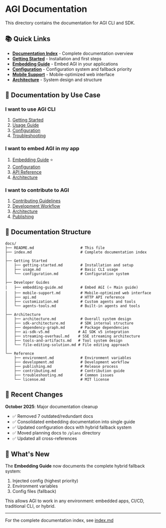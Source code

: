 # AGI Documentation

This directory contains the documentation for AGI CLI and SDK.

## 📚 Quick Links

- **[Documentation Index](index.md)** - Complete documentation overview
- **[Getting Started](getting-started.md)** - Installation and first steps
- **[Embedding Guide](embedding-guide.md)** - Embed AGI in your applications
- **[Configuration](configuration.md)** - Configuration system and fallback priority
- **[Mobile Support](mobile-support.md)** - Mobile-optimized web interface
- **[Architecture](architecture.md)** - System design and structure

## 🎯 Documentation by Use Case

### I want to use AGI CLI
1. [Getting Started](getting-started.md)
2. [Usage Guide](usage.md)
3. [Configuration](configuration.md)
4. [Troubleshooting](troubleshooting.md)

### I want to embed AGI in my app
1. [Embedding Guide](embedding-guide.md) ⭐
2. [Configuration](configuration.md)
3. [API Reference](api.md)
4. [Architecture](architecture.md)

### I want to contribute to AGI
1. [Contributing Guidelines](../AGENTS.md)
2. [Development Workflow](development.md)
3. [Architecture](architecture.md)
4. [Publishing](publishing.md)

## 📁 Documentation Structure

```
docs/
├── README.md                     # This file
├── index.md                      # Complete documentation index
│
├── Getting Started
│   ├── getting-started.md        # Installation and setup
│   ├── usage.md                  # Basic CLI usage
│   └── configuration.md          # Configuration system
│
├── Developer Guides
│   ├── embedding-guide.md        # Embed AGI (⭐ Main guide)
│   ├── mobile-support.md         # Mobile-optimized web interface
│   ├── api.md                    # HTTP API reference
│   ├── customization.md          # Custom agents and tools
│   └── agents-tools.md           # Built-in agents and tools
│
├── Architecture
│   ├── architecture.md           # Overall system design
│   ├── sdk-architecture.md       # SDK internal structure
│   ├── dependency-graph.md       # Package dependencies
│   ├── ai-sdk-v5.md             # AI SDK v5 integration
│   ├── streaming-overhaul.md    # SSE streaming architecture
│   ├── tools-and-artifacts.md   # Tool system design
│   └── file-editing-solution.md # File editing approach
│
└── Reference
    ├── environment.md            # Environment variables
    ├── development.md            # Development workflow
    ├── publishing.md             # Release process
    ├── contributing.md           # Contribution guide
    ├── troubleshooting.md        # Common issues
    └── license.md                # MIT license
```

## 🔄 Recent Changes

**October 2025**: Major documentation cleanup
- ✅ Removed 7 outdated/redundant docs
- ✅ Consolidated embedding documentation into single guide
- ✅ Updated configuration docs with hybrid fallback system
- ✅ Moved planning docs to `/plans` directory
- ✅ Updated all cross-references

## 🚀 What's New

The **Embedding Guide** now documents the complete hybrid fallback system:
1. Injected config (highest priority)
2. Environment variables
3. Config files (fallback)

This allows AGI to work in any environment: embedded apps, CI/CD, traditional CLI, or hybrid.

---

For the complete documentation index, see [index.md](index.md)
